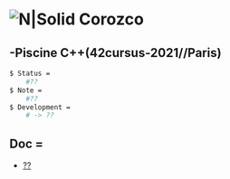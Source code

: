 # ![N|Solid](https://i.ibb.co/vsr6w99/original.png) Corozco
## -Piscine C++(42cursus-2021//Paris)

```sh
$ Status =
	#??
$ Note =
	#??
$ Development =
	# -> ??
```

## Doc =
* [??](??)
